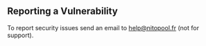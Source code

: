 ## Reporting a Vulnerability

To report security issues send an email to help@nitopool.fr (not for support).
